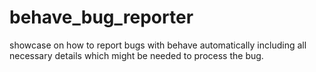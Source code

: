 # behave_bug_reporter

showcase on how to report bugs with behave automatically including all necessary details which might be needed to process the bug.
